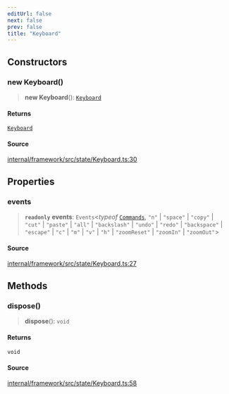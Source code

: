 ```yaml
---
editUrl: false
next: false
prev: false
title: "Keyboard"
---
```


## Constructors

### new Keyboard()

> **new Keyboard**(): [`Keyboard`](Keyboard.md)

#### Returns

[`Keyboard`](Keyboard.md)

#### Source

[internal/framework/src/state/Keyboard.ts:30](https://github.com/nodenogg-in/alpha-p2p/blob/265a0e2/internal/framework/src/state/Keyboard.ts#L30)

## Properties

### events

> **`readonly`** **events**: `Events`\<*typeof* [`Commands`](../enumerations/Commands.md), `"n"` \| `"space"` \| `"copy"` \| `"cut"` \| `"paste"` \| `"all"` \| `"backslash"` \| `"undo"` \| `"redo"` \| `"backspace"` \| `"escape"` \| `"c"` \| `"m"` \| `"v"` \| `"h"` \| `"zoomReset"` \| `"zoomIn"` \| `"zoomOut"`\>

#### Source

[internal/framework/src/state/Keyboard.ts:27](https://github.com/nodenogg-in/alpha-p2p/blob/265a0e2/internal/framework/src/state/Keyboard.ts#L27)

## Methods

### dispose()

> **dispose**(): `void`

#### Returns

`void`

#### Source

[internal/framework/src/state/Keyboard.ts:58](https://github.com/nodenogg-in/alpha-p2p/blob/265a0e2/internal/framework/src/state/Keyboard.ts#L58)
